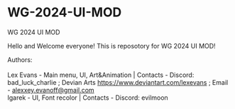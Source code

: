# WG-2024-UI-MOD
WG 2024 UI MOD <br/>

Hello and Welcome everyone! This is reposotory for WG 2024 UI MOD! <br />

Authors: <br/>                           
Lex Evans - Main menu, UI, Art&Animation | Contacts -  Discord: bad_luck_charlie ; Devian Arts https://www.deviantart.com/lexevans ; Email - alexxey.evanoff@gmail.com <br/>
Igarek    - UI, Font recolor             | Contacts - Discord: evilmoon <br/>
